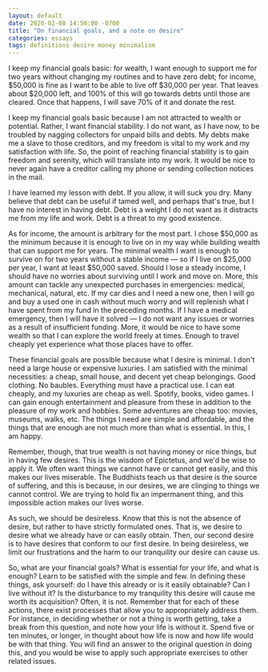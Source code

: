 ```yaml
---
layout: default
date: 2020-02-08 14:50:00 -0700
title: "On financial goals, and a note on desire"
categories: essays
tags: definitions desire money minimalism
---
```


I keep my financial goals basic: for wealth, I want enough to support me for two years without changing my routines and to have zero debt; for income, $50,000 is fine as I want to be able to live off $30,000 per year. That leaves about \$20,000 left, and 100% of this will go towards debts until those are cleared. Once that happens, I will save 70% of it and donate the rest.

I keep my financial goals basic because I am not attracted to wealth or potential. Rather, I want financial stability. I do not want, as I have now, to be troubled by nagging collectors for unpaid bills and debts. My debts make me a slave to those creditors, and my freedom is vital to my work and my satisfaction with life. So, the point of reaching financial stability is to gain freedom and serenity, which will translate into my work. It would be nice to never again have a creditor calling my phone or sending collection notices in the mail.

I have learned my lesson with debt. If you allow, it will suck you dry. Many believe that debt can be useful if tamed well, and perhaps that's true, but I have no interest in having debt. Debt is a weight I do not want as it distracts me from my life and work. Debt is a threat to my good existence.

As for income, the amount is arbitrary for the most part. I chose $50,000 as the minimum because it is enough to live on in my way while building wealth that can support me for years. The minimal wealth I want is enough to survive on for two years without a stable income — so if I live on $25,000 per year, I want at least \$50,000 saved. Should I lose a steady income, I should have no worries about surviving until I work and move on. More, this amount can tackle any unexpected purchases in emergencies: medical, mechanical, natural, etc. If my car dies and I need a new one, then I will go and buy a used one in cash without much worry and will replenish what I have spent from my fund in the preceding months. If I have a medical emergency, then I will have it solved — I do not want any issues or worries as a result of insufficient funding. More, it would be nice to have some wealth so that I can explore the world freely at times. Enough to travel cheaply yet experience what those places have to offer.

These financial goals are possible because what I desire is minimal. I don't need a large house or expensive luxuries. I am satisfied with the minimal necessities: a cheap, small house, and decent yet cheap belongings. Good clothing. No baubles. Everything must have a practical use. I can eat cheaply, and my luxuries are cheap as well. Spotify, books, video games. I can gain enough entertainment and pleasure from these in addition to the pleasure of my work and hobbies. Some adventures are cheap too: movies, museums, walks, etc. The things I need are simple and affordable, and the things that are enough are not much more than what is essential. In this, I am happy.

Remember, though, that true wealth is not having money or nice things, but in having few desires. This is the wisdom of Epictetus, and we'd be wise to apply it. We often want things we cannot have or cannot get easily, and this makes our lives miserable. The Buddhists teach us that desire is the source of suffering, and this is because, in our desires, we are clinging to things we cannot control. We are trying to hold fix an impermanent thing, and this impossible action makes our lives worse.

As such, we should be desireless. Know that this is not the absence of desire, but rather to have strictly formulated ones. That is, we desire to desire what we already have or can easily obtain. Then, our second desire is to have desires that conform to our first desire. In being desireless, we limit our frustrations and the harm to our tranquility our desire can cause us.

So, what are your financial goals? What is essential for your life, and what is enough? Learn to be satisfied with the simple and few. In defining these things, ask yourself: do I have this already or is it easily obtainable? Can I live without it? Is the disturbance to my tranquility this desire will cause me worth its acquisition? Often, it is not. Remember that for each of these actions, there exist processes that allow you to appropriately address them. For instance, in deciding whether or not a thing is worth getting, take a break from this question, and note how your life is without it. Spend five or ten minutes, or longer, in thought about how life is now and how life would be with that thing. You will find an answer to the original question in doing this, and you would be wise to apply such appropriate exercises to other related issues.
